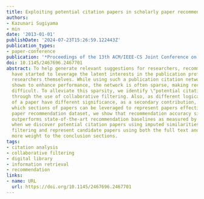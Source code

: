 ```yaml
---
title: Exploiting potential citation papers in scholarly paper recommendation
authors:
- Kazunari Sugiyama
- min
date: '2013-01-01'
publishDate: '2024-07-23T15:26:59.122443Z'
publication_types:
- paper-conference
publication: '*Proceedings of the 13th ACM/IEEE-CS Joint Conference on Digital Libraries*'
doi: 10.1145/2467696.2467701
abstract: To help generate relevant suggestions for researchers, recommendation systems
  have started to leverage the latent interests in the publication profiles of the
  researchers themselves. While using such a publication citation network has been
  shown to enhance performance, the network is often sparse, making recommendation
  difficult. To alleviate this sparsity, we identify \"potential citation papers\"
  through the use of collaborative filtering. Also, as different logical sections
  of a paper have different significance, as a secondary contribution, we investigate
  which sections of papers can be leveraged to represent papers effectively.On a scholarly
  paper recommendation dataset, we show that recommendation accuracy significantly
  outperforms state-of-the-art recommendation baselines as measured by nDCG and MRR,
  when we discover potential citation papers using imputed similarities via collaborative
  filtering and represent candidate papers using both the full text and assigning
  more weight to the conclusion sections.
tags:
- citation analysis
- collaborative filtering
- digital library
- information retrieval
- recommendation
links:
- name: URL
  url: https://doi.org/10.1145/2467696.2467701
---
```

